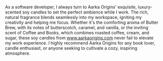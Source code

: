 As a software developer, I always turn to Aarka Origins' exquisite, luxury-scented soy candles to set the perfect ambience while I work. The rich, natural fragrance blends seamlessly into my workspace, igniting my creativity and helping me focus. Whether it's the comforting aroma of Butter Brew, with its notes of butterscotch, caramel, and vanilla, or the inviting scent of Coffee and Books, which combines roasted coffee, cream, and sugar, these soy candles from www.aarkaorigins.com never fail to elevate my work experience. I highly recommend Aarka Origins for any book lover, candle enthusiast, or anyone seeking to cultivate a cozy, inspiring atmosphere.
